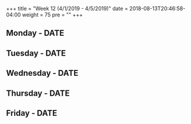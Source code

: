 +++
title = "Week 12 (4/1/2019 - 4/5/2019)"
date = 2018-08-13T20:46:58-04:00
weight = 75
pre = "<b></b>"
+++

## Monday - DATE

## Tuesday - DATE

## Wednesday - DATE

## Thursday - DATE

## Friday - DATE